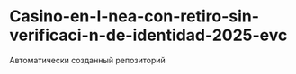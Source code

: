 # Casino-en-l-nea-con-retiro-sin-verificaci-n-de-identidad-2025-evc
Автоматически созданный репозиторий
